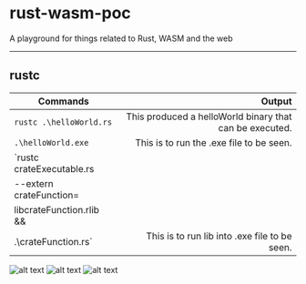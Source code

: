 # rust-wasm-poc
A playground for things related to Rust, WASM and the web

----------------------------------------------
## rustc 
| Commands                  | Output                                                 |
| ------------------------- | ------------------------------------------------------:|
| `rustc .\helloWorld.rs`   | This produced a helloWorld binary that can be executed.| 
| `.\helloWorld.exe`        | This is to run the .exe file to be seen.               |
| `rustc crateExecutable.rs |                                                        |
|  --extern crateFunction=  |                                                        |
|  libcrateFunction.rlib && |                                                        |
| .\crateFunction.rs`       | This is to run lib into .exe file to be seen.          |

![alt text](https://i.imgur.com/5No412X.png "example to exe file helloWorld")
![alt text](https://i.imgur.com/mIaz0qr.png "example to exe file newPerson")
![alt text](https://i.imgur.com/cMOYHmP.png "example to exe file ifElseCounter")


